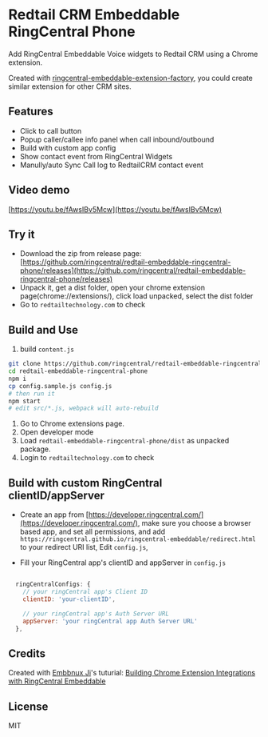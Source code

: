 # Redtail CRM Embeddable RingCentral Phone

Add RingCentral Embeddable Voice widgets to Redtail CRM using a Chrome extension.

Created with [ringcentral-embeddable-extension-factory](https://github.com/ringcentral/ringcentral-embeddable-extension-factory), you could create similar extension for other CRM sites.

## Features

- Click to call button
- Popup caller/callee info panel when call inbound/outbound
- Build with custom app config
- Show contact event from RingCentral Widgets
- Manully/auto Sync Call log to RedtailCRM contact event

## Video demo

[https://youtu.be/fAwsIBv5Mcw](https://youtu.be/fAwsIBv5Mcw)

## Try it

- Download the zip from release page: [https://github.com/ringcentral/redtail-embeddable-ringcentral-phone/releases](https://github.com/ringcentral/redtail-embeddable-ringcentral-phone/releases)
- Unpack it, get a dist folder, open your chrome extension page(chrome://extensions/), click load unpacked, select the dist folder
- Go to `redtailtechnology.com` to check

## Build and Use

1. build `content.js`

```bash
git clone https://github.com/ringcentral/redtail-embeddable-ringcentral-phone.git
cd redtail-embeddable-ringcentral-phone
npm i
cp config.sample.js config.js
# then run it
npm start
# edit src/*.js, webpack will auto-rebuild
```

1. Go to Chrome extensions page.
2. Open developer mode
3. Load `redtail-embeddable-ringcentral-phone/dist` as unpacked package.
4. Login to `redtailtechnology.com` to check

## Build with custom RingCentral clientID/appServer

- Create an app from [https://developer.ringcentral.com/](https://developer.ringcentral.com/), make sure you choose a browser based app, and set all permissions, and add `https://ringcentral.github.io/ringcentral-embeddable/redirect.html` to your redirect URI list, Edit `config.js`,

- Fill your RingCentral app's clientID and appServer in `config.js`

```js

  ringCentralConfigs: {
    // your ringCentral app's Client ID
    clientID: 'your-clientID',

    // your ringCentral app's Auth Server URL
    appServer: 'your ringCentral app Auth Server URL'
  },
```

## Credits

Created with [Embbnux Ji](https://github.com/embbnux)'s tuturial:
 [Building Chrome Extension Integrations with RingCentral Embeddable](https://medium.com/ringcentral-developers/build-a-chrome-extension-with-ringcentral-embeddable-bb6faee808a3)

## License

MIT
